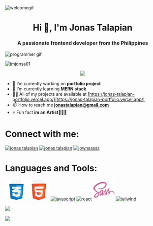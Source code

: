 <img
  src="https://user-images.githubusercontent.com/74038190/213910845-af37a709-8995-40d6-be59-724526e3c3d7.gif"
  alt="welcomegif"
  align="center" />

<h1 align="center">Hi 👋, I'm Jonas Talapian</h1>
<h3 align="center">A passionate frontend developer from the Philippines</h3>
<img
  src="https://user-images.githubusercontent.com/74038190/225813708-98b745f2-7d22-48cf-9150-083f1b00d6c9.gif"
  alt="programmer gif"
  align="center" />

<p align="left">
  <img
    src="https://komarev.com/ghpvc/?username=imjonsa01&label=Profile%20views&color=0e75b6&style=flat"
    alt="imjonsa01" />
</p>

<p align="center">
  <img
    src="https://user-images.githubusercontent.com/74038190/212747107-5b654ba5-31c6-4366-b42b-51b822e9bc52.gif" />
</p>

- 🔭 I’m currently working on **portfolio project**
- 🌱 I’m currently learning **MERN stack**
- 👨‍💻 All of my projects are available at [https://jonas-talapian-portfolio.vercel.app/](https://jonas-talapian-portfolio.vercel.app/)
- 📫 How to reach me **jonastalapian@gmail.com** 
- ⚡ Fun fact **im an Artist🎨🧑‍🎨**

<h1 align="left">Connect with me:</h1>
<p align="left">
  <a href="https://linkedin.com/in/jonas talapian" target="blank"
    ><img
      align="center"
      src="https://user-images.githubusercontent.com/74038190/235294012-0a55e343-37ad-4b0f-924f-c8431d9d2483.gif"
      alt="jonas talapian"
      height="60"
      width="60"
  /></a>
  <a href="https://fb.com/jonas talapian" target="blank"
    ><img
      align="center"
      src="https://user-images.githubusercontent.com/74038190/235294010-ec412ef5-e3da-4efa-b1d4-0ab4d4638755.gif"
      alt="jonas talapian"
      height="60"
      width="60"
  /></a>
  <a href="https://instagram.com/jownaasss" target="blank"
    ><img
      align="center"
      src="https://user-images.githubusercontent.com/74038190/235294013-a33e5c43-a01c-43f6-b44d-a406d8b4ab75.gif"
      alt="jownaasss"
      height="60"
      width="60"
  /></a>
</p>

<h1 align="left">Languages and Tools:</h1>
<p align="left">
  <a href="https://www.w3schools.com/css/" target="_blank" rel="noreferrer">
    <img
      src="https://raw.githubusercontent.com/Script-Kiddie-JKB/Script-Kiddie-JKB/main/Assets/css.gif"
      alt="css3"
      width="70"
      height="70"/>
  </a>
  <a href="https://www.w3.org/html/" target="_blank" rel="noreferrer">
    <img
      src="https://raw.githubusercontent.com/Script-Kiddie-JKB/Script-Kiddie-JKB/main/Assets/html.gif"
      alt="html5"
      width="70"
      height="70" />
  </a>
  <a
    href="https://developer.mozilla.org/en-US/docs/Web/JavaScript"
    target="_blank"
    rel="noreferrer">
    <img
      src="https://user-images.githubusercontent.com/74038190/212257454-16e3712e-945a-4ca2-b238-408ad0bf87e6.gif"
      alt="javascript"
      width="70"
      height="70" />
  </a>
  <a href="https://reactjs.org/" target="_blank" rel="noreferrer">
    <img
      src="https://user-images.githubusercontent.com/74038190/212257467-871d32b7-e401-42e8-a166-fcfd7baa4c6b.gif"
      alt="react"
      width="70"
      height="70" />
  </a>

  <a href="https://sass-lang.com" target="_blank" rel="noreferrer">
    <img
      src="https://raw.githubusercontent.com/devicons/devicon/master/icons/sass/sass-original.svg"
      alt="sass"
      width="70"
      height="70" />
  </a>
  <a href="https://tailwindcss.com/" target="_blank" rel="noreferrer">
    <img
      src="https://www.vectorlogo.zone/logos/tailwindcss/tailwindcss-icon.svg"
      alt="tailwind"
      width="70"
      height="70" />
  </a>
</p>

<p><img src="https://media1.tenor.com/m/bCfpwMjfAi0AAAAC/cat-typing.gif" /></p>
<p>
  <img
    src="https://user-images.githubusercontent.com/74038190/212284158-e840e285-664b-44d7-b79b-e264b5e54825.gif" />
</p>
